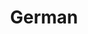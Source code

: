 ---
title: German
crosslinks:
- de
- translator
- germany
- DACH
- LanguageBuds
- germusic
- de_writingprompts
- languagelearning
- de_podcasts
- GermanPractice
- Android
- aeiou
- askStampCollectors
- sexygirlsinjeans
- Sprache
- SwearLikeA
- Kurrent
- KG6fux
- xkcd
---